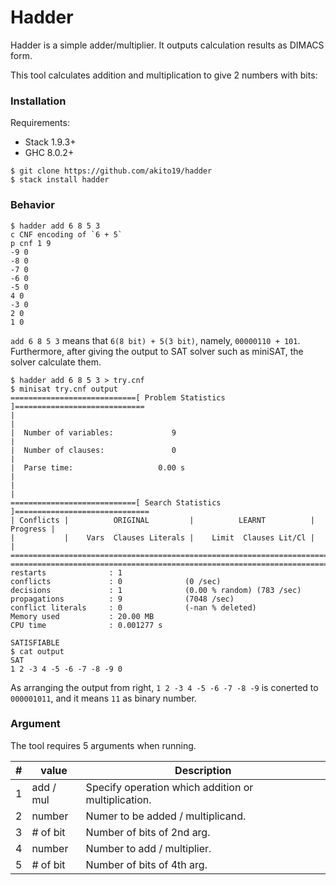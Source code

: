 # Hadder

Hadder is a simple adder/multiplier. It outputs calculation results as DIMACS form.

This tool calculates addition and multiplication to give 2 numbers with bits:

### Installation

Requirements:
* Stack 1.9.3+
* GHC 8.0.2+

```
$ git clone https://github.com/akito19/hadder
$ stack install hadder
```

### Behavior

```
$ hadder add 6 8 5 3
c CNF encoding of `6 + 5`
p cnf 1 9
-9 0
-8 0
-7 0
-6 0
-5 0
4 0
-3 0
2 0
1 0
```

`add 6 8 5 3` means that `6(8 bit) + 5(3 bit)`, namely, `00000110 + 101`.
Furthermore, after giving the output to SAT solver such as miniSAT, the solver calculate them.

```
$ hadder add 6 8 5 3 > try.cnf
$ minisat try.cnf output
============================[ Problem Statistics ]=============================
|                                                                             |
|  Number of variables:             9                                         |
|  Number of clauses:               0                                         |
|  Parse time:                   0.00 s                                       |
|                                                                             |
============================[ Search Statistics ]==============================
| Conflicts |          ORIGINAL         |          LEARNT          | Progress |
|           |    Vars  Clauses Literals |    Limit  Clauses Lit/Cl |          |
===============================================================================
===============================================================================
restarts              : 1
conflicts             : 0              (0 /sec)
decisions             : 1              (0.00 % random) (783 /sec)
propagations          : 9              (7048 /sec)
conflict literals     : 0              (-nan % deleted)
Memory used           : 20.00 MB
CPU time              : 0.001277 s

SATISFIABLE
$ cat output
SAT
1 2 -3 4 -5 -6 -7 -8 -9 0
```

As arranging the output from right, `1 2 -3 4 -5 -6 -7 -8 -9` is conerted to `000001011`, and it means `11` as binary number.

### Argument

The tool requires 5 arguments when running.

| # | value     | Description                                         |
| - | -----     | --------------------------------------------------- |
| 1 | add / mul | Specify operation which addition or multiplication. |
| 2 | number    | Numer to be added / multiplicand.                   |
| 3 | # of bit  | Number of bits of 2nd arg.                          |
| 4 | number    | Number to add / multiplier.                         |
| 5 | # of bit  | Number of bits of 4th arg.                          |
